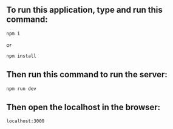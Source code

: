 ## To run this application, type and run this command:

`npm i`

_or_

`npm install`

## Then run this command to run the server:

`npm run dev`

## Then open the localhost in the browser:

`localhost:3000`
